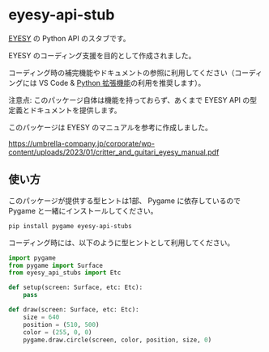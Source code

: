 # eyesy-api-stub

[EYESY](https://umbrella-company.jp/products/eyesy/) の Python API のスタブです。

EYESY のコーディング支援を目的として作成されました。

コーディング時の補完機能やドキュメントの参照に利用してください（コーディングには VS Code & [Python 拡張機能](https://marketplace.visualstudio.com/items?itemName=ms-python.python)の利用を推奨します）。

注意点: このパッケージ自体は機能を持っておらず、あくまで EYESY API の型定義とドキュメントを提供します。

このパッケージは EYESY のマニュアルを参考に作成しました。

<https://umbrella-company.jp/corporate/wp-content/uploads/2023/01/critter_and_guitari_eyesy_manual.pdf>

## 使い方

このパッケージが提供する型ヒントは1部、 Pygame に依存しているので Pygame と一緒にインストールしてください。

```bash
pip install pygame eyesy-api-stubs
```

コーディング時には、以下のように型ヒントとして利用してください。

```python
import pygame
from pygame import Surface
from eyesy_api_stubs import Etc

def setup(screen: Surface, etc: Etc):
    pass

def draw(screen: Surface, etc: Etc):
    size = 640
    position = (510, 500)
    color = (255, 0, 0)
    pygame.draw.circle(screen, color, position, size, 0)
```
